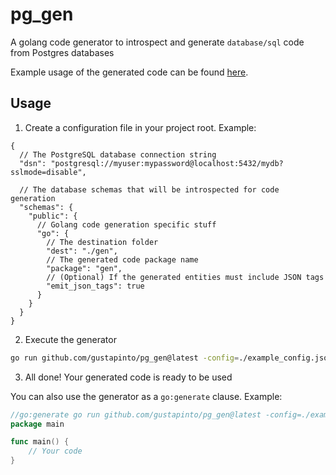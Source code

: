 # pg_gen

A golang code generator to introspect and generate `database/sql` code from Postgres databases

Example usage of the generated code can be found [here](https://github.com/gustapinto/pg_gen/tree/main/example).

## Usage

1. Create a configuration file in your project root. Example:
```json5
{
  // The PostgreSQL database connection string
  "dsn": "postgresql://myuser:mypassword@localhost:5432/mydb?sslmode=disable",

  // The database schemas that will be introspected for code generation
  "schemas": {
    "public": {
      // Golang code generation specific stuff
      "go": {
        // The destination folder
        "dest": "./gen",
        // The generated code package name
        "package": "gen",
        // (Optional) If the generated entities must include JSON tags
        "emit_json_tags": true
      }
    }
  }
}

```
2. Execute the generator
```bash
go run github.com/gustapinto/pg_gen@latest -config=./example_config.json
```
3. All done! Your generated code is ready to be used

You can also use the generator as a `go:generate` clause. Example:
```go
//go:generate go run github.com/gustapinto/pg_gen@latest -config=./example_config.json
package main

func main() {
    // Your code
}
```